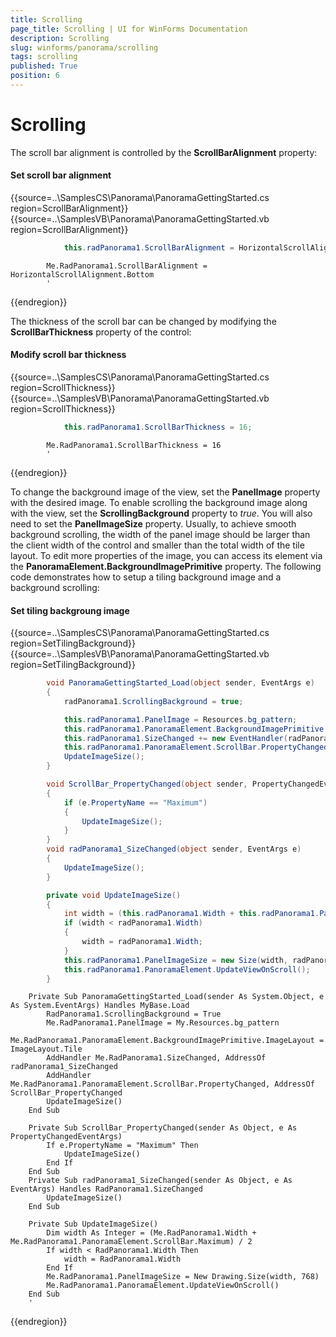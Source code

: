 ```yaml
---
title: Scrolling
page_title: Scrolling | UI for WinForms Documentation
description: Scrolling
slug: winforms/panorama/scrolling
tags: scrolling
published: True
position: 6
---
```


# Scrolling

The scroll bar alignment is controlled by the __ScrollBarAlignment__ property:

#### Set scroll bar alignment

{{source=..\SamplesCS\Panorama\PanoramaGettingStarted.cs region=ScrollBarAlignment}} 
{{source=..\SamplesVB\Panorama\PanoramaGettingStarted.vb region=ScrollBarAlignment}} 

````C#
            this.radPanorama1.ScrollBarAlignment = HorizontalScrollAlignment.Bottom;
````
````VB.NET
        Me.RadPanorama1.ScrollBarAlignment = HorizontalScrollAlignment.Bottom
        '
````

{{endregion}}

The thickness of the scroll bar can be changed by modifying the __ScrollBarThickness__ property of the control:

#### Modify scroll bar thickness

{{source=..\SamplesCS\Panorama\PanoramaGettingStarted.cs region=ScrollThickness}} 
{{source=..\SamplesVB\Panorama\PanoramaGettingStarted.vb region=ScrollThickness}} 

````C#
            this.radPanorama1.ScrollBarThickness = 16;
````
````VB.NET
        Me.RadPanorama1.ScrollBarThickness = 16
        '
````

{{endregion}} 

To change the background image of the view, set the __PanelImage__ property with the desired image. To enable scrolling the background image along with the view, set the __ScrollingBackground__ property to *true*. You will also need to set the __PanelImageSize__ property. Usually, to achieve smooth background scrolling, the width of the panel image should be larger than the client width of the control and smaller than the total width of the tile layout. To edit more properties of the image, you can access its element via the __PanoramaElement.BackgroundImagePrimitive__ property. The following code demonstrates how to setup a tiling background image and a background scrolling:

#### Set tiling backgroung image

{{source=..\SamplesCS\Panorama\PanoramaGettingStarted.cs region=SetTilingBackground}} 
{{source=..\SamplesVB\Panorama\PanoramaGettingStarted.vb region=SetTilingBackground}} 

````C#
        void PanoramaGettingStarted_Load(object sender, EventArgs e)
        {
            radPanorama1.ScrollingBackground = true;

            this.radPanorama1.PanelImage = Resources.bg_pattern;
            this.radPanorama1.PanoramaElement.BackgroundImagePrimitive.ImageLayout = ImageLayout.Tile;
            this.radPanorama1.SizeChanged += new EventHandler(radPanorama1_SizeChanged);
            this.radPanorama1.PanoramaElement.ScrollBar.PropertyChanged += new PropertyChangedEventHandler(ScrollBar_PropertyChanged);
            UpdateImageSize();
        }

        void ScrollBar_PropertyChanged(object sender, PropertyChangedEventArgs e)
        {
            if (e.PropertyName == "Maximum")
            {
                UpdateImageSize();
            }
        }
        void radPanorama1_SizeChanged(object sender, EventArgs e)
        {
            UpdateImageSize();
        }

        private void UpdateImageSize()
        {
            int width = (this.radPanorama1.Width + this.radPanorama1.PanoramaElement.ScrollBar.Maximum) / 2;
            if (width < radPanorama1.Width)
            {
                width = radPanorama1.Width;
            }
            this.radPanorama1.PanelImageSize = new Size(width, radPanorama1.Height);
            this.radPanorama1.PanoramaElement.UpdateViewOnScroll();
        }
````
````VB.NET
    Private Sub PanoramaGettingStarted_Load(sender As System.Object, e As System.EventArgs) Handles MyBase.Load
        RadPanorama1.ScrollingBackground = True
        Me.RadPanorama1.PanelImage = My.Resources.bg_pattern
        Me.RadPanorama1.PanoramaElement.BackgroundImagePrimitive.ImageLayout = ImageLayout.Tile
        AddHandler Me.RadPanorama1.SizeChanged, AddressOf radPanorama1_SizeChanged
        AddHandler Me.RadPanorama1.PanoramaElement.ScrollBar.PropertyChanged, AddressOf ScrollBar_PropertyChanged
        UpdateImageSize()
    End Sub

    Private Sub ScrollBar_PropertyChanged(sender As Object, e As PropertyChangedEventArgs)
        If e.PropertyName = "Maximum" Then
            UpdateImageSize()
        End If
    End Sub
    Private Sub radPanorama1_SizeChanged(sender As Object, e As EventArgs) Handles RadPanorama1.SizeChanged
        UpdateImageSize()
    End Sub

    Private Sub UpdateImageSize()
        Dim width As Integer = (Me.RadPanorama1.Width + Me.RadPanorama1.PanoramaElement.ScrollBar.Maximum) / 2
        If width < RadPanorama1.Width Then
            width = RadPanorama1.Width
        End If
        Me.RadPanorama1.PanelImageSize = New Drawing.Size(width, 768)
        Me.RadPanorama1.PanoramaElement.UpdateViewOnScroll()
    End Sub
    '
````

{{endregion}}